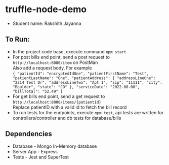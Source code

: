 # truffle-node-demo

- Student name: Rakshith Jayanna


## To Run:

- In the project code base, execute command `npm start`
- For post bills end point, send a post request to `http://localhost:8000/item` on PostMan<br>
  Also add a request body, For example <br>
  `{
  "patientId": "encryptedIdOne",
  "patientFirstName": "Test",
  "patientLastName": "One",
  "patientAddress": {
  "addressLineOne": "2214 Test Dr",
  "addressLineTwo": "Apt 1",
  "zip": "11111",
  "city": "Boulder",
  "state": "CO"
  },
  "serviceDate": "2022-08-08",
  "billTotal": "52.49"
  }`
- For get bills end point, send a get request to `http://localhost:8000/items/{patientId}` <br>
  Replace patientID with a valid id to fetch the bill record
- To run tests for the endpoints, execute `npm test`, api tests are written for controllers/controller and db tests for database/bills

## Dependencies

- Database - Mongo In-Memory database
- Server App - Express
- Tests - Jest and SuperTest